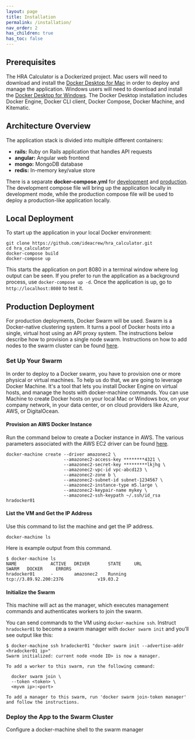 ```yaml
---
layout: page
title: Installation
permalink: /installation/
nav_order: 2
has_children: true
has_toc: false
---
```


## Prerequisites
The HRA Calculator is a Dockerized project.  Mac users will need to download and install the [Docker Desktop for Mac](https://docs.docker.com/docker-for-mac/install/) in order to deploy and manage the application.  Windows users will need to download and install the [Docker Desktop for Windows](https://docs.docker.com/docker-for-windows/install/).  The Docker Desktop installation includes Docker Engine, Docker CLI client, Docker Compose, Docker Machine, and Kitematic.


## Architecture Overview
The application stack is divided into multiple different containers:

- **rails:** Ruby on Rails application that handles API requests 
- **angular:** Angular web frontend
- **mongo:** MongoDB database
- **redis:** In-memory key/value store 


There is a separate **docker-compose.yml** for [development](docker-compose.yml) and [production](docker-compose.prod.yml).  The development compose file will bring up the application locally in development mode, while the production compose file will be used to deploy a production-like application locally.


## Local Deployment
To start up the application in your local Docker environment:

```
git clone https://github.com/ideacrew/hra_calculator.git
cd hra_calculator
docker-compose build
docker-compose up
```
This starts the application on port 8080 in a terminal window where log output can be seen.  If you prefer to run the application as a background process, use `docker-compose up -d`.  Once the application is up, go to `http://localhost:8080` to test it.


## Production Deployment
For production deployments, Docker Swarm will be used.  Swarm is a Docker-native clustering system.  It turns a pool of Docker hosts into a single, virtual host using an API proxy system.  The instructions below describe how to provision a single node swarm.  Instructions on how to add nodes to the swarm cluster can be found [here](https://docs.docker.com/v17.09/get-started/part4/#set-up-your-swarm).

### Set Up Your Swarm
In order to deploy to a Docker swarm, you have to provision one or more physical or virtual machines.  To help us do that, we are going to leverage Docker Machine.  It's a tool that lets you install Docker Engine on virtual hosts, and manage the hosts with docker-machine commands. You can use Machine to create Docker hosts on your local Mac or Windows box, on your company network, in your data center, or on cloud providers like Azure, AWS, or DigitalOcean.  


#### Provision an AWS Docker Instance
Run the command below to create a Docker instance in AWS.  The various parameters associated with the AWS EC2 driver can be found [here](https://docs.docker.com/machine/drivers/aws/). 

```
docker-machine create --driver amazonec2 \
                      --amazonec2-access-key ********4321 \
                      --amazonec2-secret-key *********lkjhg \
                      --amazonec2-vpc-id vpc-abcd123 \
                      --amazonec2-zone b \
                      --amazonec2-subnet-id subnet-1234567 \
                      --amazonec2-instance-type m5.large \
                      --amazonec2-keypair-name mykey \
                      --amazonec2-ssh-keypath ~/.ssh/id_rsa hradocker01
```

#### List the VM and Get the IP Address
Use this command to list the machine and get the IP address. 

```
docker-machine ls
```
Here is example output from this command.

```
$ docker-machine ls
NAME             ACTIVE   DRIVER       STATE     URL                        SWARM   DOCKER     ERRORS
hradocker01      -        amazonec2    Running   tcp://3.89.92.200:2376             v19.03.2
```

#### Initialize the Swarm 

This machine will act as the manager, which executes management commands and authenticates workers to join the swarm.

You can send commands to the VM using `docker-machine ssh`. Instruct `hradocker01` to become a swarm manager with `docker swarm init` and you’ll see output like this:
```
$ docker-machine ssh hradocker01 "docker swarm init --advertise-addr <hradocker01 ip>"
Swarm initialized: current node <node ID> is now a manager.

To add a worker to this swarm, run the following command:

  docker swarm join \
  --token <token> \
  <myvm ip>:<port>

To add a manager to this swarm, run 'docker swarm join-token manager' and follow the instructions.
```

### Deploy the App to the Swarm Cluster
Configure a docker-machine shell to the swarm manager

